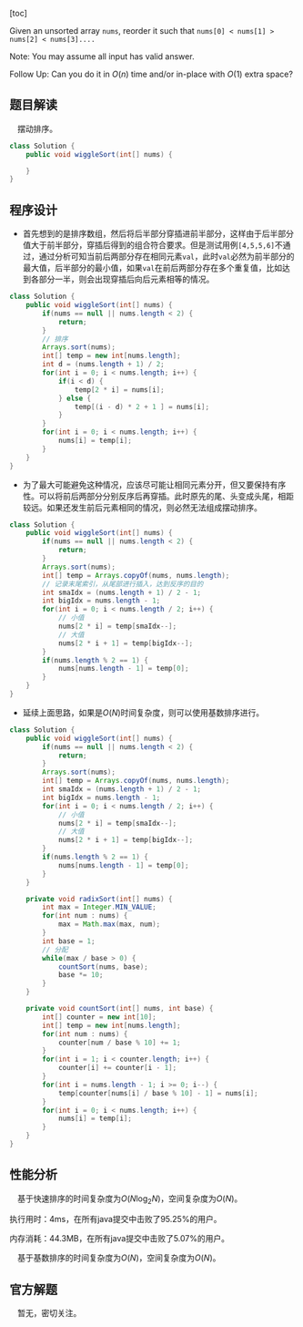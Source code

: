 [toc]

Given an unsorted array `nums`, reorder it such that `nums[0] < nums[1] > nums[2] < nums[3]....`

Note:
You may assume all input has valid answer.

Follow Up:
Can you do it in $O(n)$ time and/or in-place with $O(1)$ extra space?



## 题目解读

&emsp;摆动排序。

```java
class Solution {
    public void wiggleSort(int[] nums) {

    }
}
```

## 程序设计

* 首先想到的是排序数组，然后将后半部分穿插进前半部分，这样由于后半部分值大于前半部分，穿插后得到的组合符合要求。但是测试用例`[4,5,5,6]`不通过，通过分析可知当前后两部分存在相同元素`val`，此时`val`必然为前半部分的最大值，后半部分的最小值，如果`val`在前后两部分存在多个重复值，比如达到各部分一半，则会出现穿插后向后元素相等的情况。

```java
class Solution {
    public void wiggleSort(int[] nums) {
        if(nums == null || nums.length < 2) {
            return;
        }
        // 排序
        Arrays.sort(nums);
        int[] temp = new int[nums.length];
        int d = (nums.length + 1) / 2;
        for(int i = 0; i < nums.length; i++) {
            if(i < d) {
                temp[2 * i] = nums[i];
            } else {
                temp[(i - d) * 2 + 1 ] = nums[i];
            }
        }
        for(int i = 0; i < nums.length; i++) {
            nums[i] = temp[i];
        }
    }  
}
```

* 为了最大可能避免这种情况，应该尽可能让相同元素分开，但又要保持有序性。可以将前后两部分分别反序后再穿插。此时原先的尾、头变成头尾，相距较远。如果还发生前后元素相同的情况，则必然无法组成摆动排序。

```java
class Solution {
    public void wiggleSort(int[] nums) {
        if(nums == null || nums.length < 2) {
            return;
        }
        Arrays.sort(nums);
        int[] temp = Arrays.copyOf(nums, nums.length);
        // 记录末尾索引，从尾部进行插入，达到反序的目的
        int smaIdx = (nums.length + 1) / 2 - 1;
        int bigIdx = nums.length - 1;
        for(int i = 0; i < nums.length / 2; i++) {
            // 小值
            nums[2 * i] = temp[smaIdx--];
            // 大值
            nums[2 * i + 1] = temp[bigIdx--];
        }
        if(nums.length % 2 == 1) {
            nums[nums.length - 1] = temp[0];
        }
    }
}
```

* 延续上面思路，如果是$O(N)$时间复杂度，则可以使用基数排序进行。

```java
class Solution {
    public void wiggleSort(int[] nums) {
        if(nums == null || nums.length < 2) {
            return;
        }
        Arrays.sort(nums);
        int[] temp = Arrays.copyOf(nums, nums.length);
        int smaIdx = (nums.length + 1) / 2 - 1;
        int bigIdx = nums.length - 1;
        for(int i = 0; i < nums.length / 2; i++) {
            // 小值
            nums[2 * i] = temp[smaIdx--];
            // 大值
            nums[2 * i + 1] = temp[bigIdx--];
        }
        if(nums.length % 2 == 1) {
            nums[nums.length - 1] = temp[0];
        }
    }

    private void radixSort(int[] nums) {
        int max = Integer.MIN_VALUE;
        for(int num : nums) {
            max = Math.max(max, num);
        }
        int base = 1;
        // 分配
        while(max / base > 0) {
            countSort(nums, base);
            base *= 10;
        }
    }

    private void countSort(int[] nums, int base) {
        int[] counter = new int[10];
        int[] temp = new int[nums.length];
        for(int num : nums) {
            counter[num / base % 10] += 1;
        }
        for(int i = 1; i < counter.length; i++) {
            counter[i] += counter[i - 1];
        }
        for(int i = nums.length - 1; i >= 0; i--) {
            temp[counter[nums[i] / base % 10] - 1] = nums[i];
        }
        for(int i = 0; i < nums.length; i++) {
            nums[i] = temp[i];
        }
    }
}
```

## 性能分析

&emsp;基于快速排序的时间复杂度为$O(N\log_2N)$，空间复杂度为$O(N)$。

执行用时：4ms，在所有java提交中击败了95.25%的用户。

内存消耗：44.3MB，在所有java提交中击败了5.07%的用户。

&emsp;基于基数排序的时间复杂度为$O(N)$，空间复杂度为$O(N)$。

## 官方解题

&emsp;暂无，密切关注。